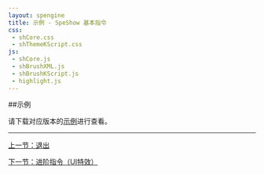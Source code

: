 ```yaml
---
layout: spengine
title: 示例 - SpeShow 基本指令
css:
 - shCore.css
 - shThemeKScript.css
js:
 - shCore.js
 - shBrushXML.js
 - shBrushKScript.js
 - highlight.js
---
```


##示例

请下载对应版本的[示例](download.html)进行查看。

**********************************************************************

[上一节：退出](tutorial_standard_exit.html)

[下一节：进阶指令（UI特效）](tutorial_advanced.html)